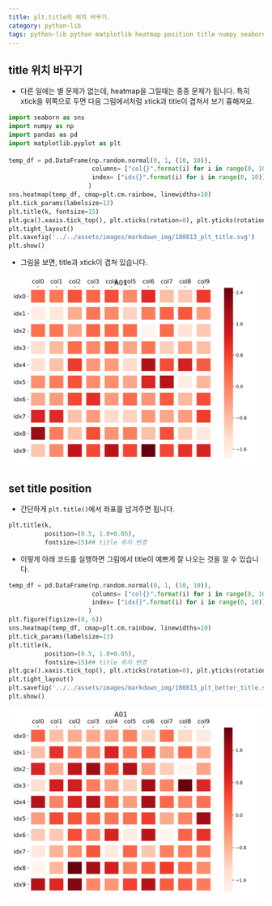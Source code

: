 ```yaml
---
title: plt.title의 위치 바꾸기. 
category: python-lib
tags: python-lib python matplotlib heatmap position title numpy seaborn pandas 
---
```


## title 위치 바꾸기 

- 다른 일에는 별 문제가 없는데, heatmap을 그릴때는 종종 문제가 됩니다. 특히 xtick을 위쪽으로 두면 다음 그림에서처럼 xtick과 title이 겹쳐서 보기 흉해져요. 

```python
import seaborn as sns 
import numpy as np 
import pandas as pd
import matplotlib.pyplot as plt

temp_df = pd.DataFrame(np.random.normal(0, 1, (10, 10)), 
                       columns= ["col{}".format(i) for i in range(0, 10)], 
                       index= ["idx{}".format(i) for i in range(0, 10)]
                      )
sns.heatmap(temp_df, cmap=plt.cm.rainbow, linewidths=10)
plt.tick_params(labelsize=13) 
plt.title(k, fontsize=15)
plt.gca().xaxis.tick_top(), plt.xticks(rotation=0), plt.yticks(rotation=0)
plt.tight_layout()
plt.savefig('../../assets/images/markdown_img/180813_plt_title.svg')
plt.show()
```

- 그림을 보면, title과 xtick이 겹쳐 있습니다. 

![](/assets/images/markdown_img/180813_plt_title.svg)

## set title position

- 간단하게 `plt.title()`에서 좌표를 넘겨주면 됩니다. 

```python
plt.title(k, 
          position=(0.5, 1.0+0.05), 
          fontsize=15)## title 위치 변경 
```

- 이렇게 아래 코드를 실행하면 그림에서 title이 예쁘게 잘 나오는 것을 알 수 있습니다. 

```python
temp_df = pd.DataFrame(np.random.normal(0, 1, (10, 10)), 
                       columns= ["col{}".format(i) for i in range(0, 10)], 
                       index= ["idx{}".format(i) for i in range(0, 10)]
                      )
plt.figure(figsize=(8, 6))
sns.heatmap(temp_df, cmap=plt.cm.rainbow, linewidths=10)
plt.tick_params(labelsize=13) 
plt.title(k, 
          position=(0.5, 1.0+0.05), 
          fontsize=15)## title 위치 변경 
plt.gca().xaxis.tick_top(), plt.xticks(rotation=0), plt.yticks(rotation=0)
plt.tight_layout()
plt.savefig('../../assets/images/markdown_img/180813_plt_better_title.svg')
plt.show()
```

![](/assets/images/markdown_img/180813_plt_better_title.svg)